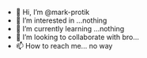 - 👋 Hi, I’m @mark-protik
- 👀 I’m interested in ...nothing 
- 🌱 I’m currently learning ...nothing 
- 💞️ I’m looking to collaborate with bro...
- 📫 How to reach me... no way



